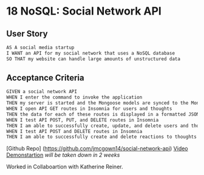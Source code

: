 # 18 NoSQL: Social Network API

## User Story

```md
AS A social media startup
I WANT an API for my social network that uses a NoSQL database
SO THAT my website can handle large amounts of unstructured data
```

## Acceptance Criteria

```md
GIVEN a social network API
WHEN I enter the command to invoke the application
THEN my server is started and the Mongoose models are synced to the MongoDB database
WHEN I open API GET routes in Insomnia for users and thoughts
THEN the data for each of these routes is displayed in a formatted JSON
WHEN I test API POST, PUT, and DELETE routes in Insomnia
THEN I am able to successfully create, update, and delete users and thoughts in my database
WHEN I test API POST and DELETE routes in Insomnia
THEN I am able to successfully create and delete reactions to thoughts and add and remove friends to a user’s friend list
```

[Github Repo] (https://github.com/jmcgown14/social-network-api)
[Video Demonstartion](https://drive.google.com/file/d/1MWFGHcN0NpHC3nRGLxSwY2MBsj2gIs17/view) *will be taken down in 2 weeks*

Worked in Collaboartion with Katherine Reiner.